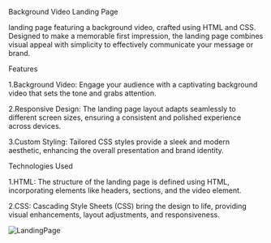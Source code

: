 Background Video Landing Page

landing page featuring a background video, crafted using HTML and CSS. Designed to make a memorable first impression, the landing page combines visual appeal with simplicity to effectively communicate your message or brand.

Features

  1.Background Video: Engage your audience with a captivating background video that sets the tone and grabs attention.
  
  2.Responsive Design: The landing page layout adapts seamlessly to different screen sizes, ensuring a consistent and polished experience across devices.
  
  3.Custom Styling: Tailored CSS styles provide a sleek and modern aesthetic, enhancing the overall presentation and brand identity.
  

Technologies Used

1.HTML: The structure of the landing page is defined using HTML, incorporating elements like headers, sections, and the video element.
  
2.CSS: Cascading Style Sheets (CSS) bring the design to life, providing visual enhancements, layout adjustments, and responsiveness.

![LandingPage](https://github.com/user-attachments/assets/67e01d9d-c34f-4b20-8f43-1eae61e3916e)
